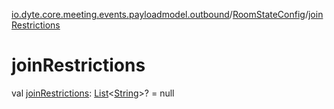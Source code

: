 [io.dyte.core.meeting.events.payloadmodel.outbound](../index.md)/[RoomStateConfig](index.md)/[joinRestrictions](join-restrictions.md)

# joinRestrictions


val [joinRestrictions](join-restrictions.md): [List](https://kotlinlang.org/api/latest/jvm/stdlib/kotlin.collections/-list/index.html)&lt;[String](https://kotlinlang.org/api/latest/jvm/stdlib/kotlin/-string/index.html)&gt;? = null
